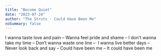 ```yaml
---
title: "Become Quiet"
date: "2023-07-24"
author: "The Struts - Could Have Been Me"
noSummary: false
---
```


I wanna taste love and pain –
Wanna feel pride and shame –
I don't wanna take my time – 
Don′t wanna waste one line – 
I wanna live better days –
Never look back and say –
Could have been me –
It could have been me
